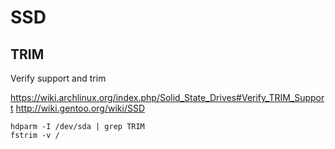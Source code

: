 <!-- -*- coding: utf-8-unix; -*-
     Danil Kutkevich's reference cards <http://kutkevich.org/rc>.
     Copyright (C) 2007, 2008, 2009, 2010 Danil Kutkevich <danil@kutkevich.org>

     This reference cards is licensed under the Creative Commons
     Attribution-Share Alike 3.0 Unported License. To view a copy of this
     license, see the COPYING file or visit
     <http://creativecommons.org/licenses/by-sa/3.0/> or send a letter to
     Creative Commons, 171 Second Street, Suite 300, San Francisco,
     California, 94105, USA. -->

SSD
===

TRIM
----

Verify support and trim

<https://wiki.archlinux.org/index.php/Solid_State_Drives#Verify_TRIM_Support>
<http://wiki.gentoo.org/wiki/SSD>

    hdparm -I /dev/sda | grep TRIM
    fstrim -v /
